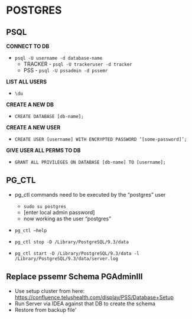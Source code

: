 # POSTGRES

## PSQL

**CONNECT TO DB**

- `psql -U username -d database-name`
  - TRACKER - `psql -U trackeruser -d tracker`
  - PSS - `psql -U pssadmin -d pssemr`

**LIST ALL USERS**

- `\du`

**CREATE A NEW DB**

- `CREATE DATABASE [db-name];`

**CREATE A NEW USER**

- `CREATE USER [username] WITH ENCRYPTED PASSWORD ‘[some-password]’;`

**GIVE USER ALL PERMS TO DB**

- `GRANT ALL PRIVILEGES ON DATABASE [db-name] TO [username];`

## PG_CTL

- pg_ctl commands need to be executed by the “postgres” user

  - `sudo su postgres`
  - [enter local admin password]
  - now working as the user “postgres”

- `pg_ctl —help`
- `pg_ctl stop -D /Library/PostgreSQL/9.3/data`
- `pg_ctl start -D /Library/PostgreSQL/9.3/data -l /Library/PostgreSQL/9.3/data/server.log`

## Replace pssemr Schema PGAdminIII

- Use setup cluster from here: https://confluence.telushealth.com/display/PSS/Database+Setup
- Run Server via IDEA against that DB to create the schema
- Restore from backup file'
